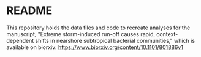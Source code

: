 # README

This repository holds the data files and code to recreate analyses for the manuscript, "Extreme storm-induced run-off causes rapid, context-dependent shifts in nearshore subtropical bacterial communities," which is available on biorxiv: https://www.biorxiv.org/content/10.1101/801886v1 


